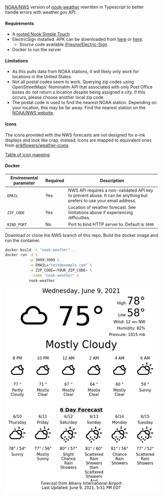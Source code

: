 [NOAA/NWS](https://www.weather.gov) version of [nook-weather](https://github.com/TheCase/nook-weather) rewritten in Typescript
 to better handle errors with weather.gov API.

#### Requirements
* A [rooted Nook Simple Touch](https://forum.xda-developers.com/showthread.php?t=2040351)
* ElectricSign installed. APK can be downloaded from [here](https://apkpure.com/electric-sign/com.sugoi.electricsign)
or [here](./misc/Electric_Sign_v1.0.3.apk).
  * Source code available [jfriesne/Electric-Sign](https://github.com/jfriesne/Electric-Sign)
* Docker to run the server


#### Limitations
* As this pulls data from NOAA stations, it will likely only work for locations in the United States.
* Not all postal codes seem to work.  Querying zip codes using OpenStreetMaps' Nominatim API that associated
 with only Post Office boxes do not return a location despite being assigned a city.  If this occurs, please
 choose another local zip code.
* The postal code is used to find the nearest NOAA station.  Depending on your location, this may be far away.
 Find the nearest station on the [NOAA/NWS website](https://www.weather.gov).


#### Icons
The icons provided with the NWS forecasts are not designed for e-ink displays and look like crap.  Instead,
 icons are mapped to equivalent ones from [erikflowers/weather-icons](https://github.com/erikflowers/weather-icons).

[Table of icon mapping](./icons.md)

#### Docker
| Enviromental parameter | Required | Description |
| -- | -- | --|
| `EMAIL` | Yes| NWS API requires a non-validated API key to prevent abuse.  It can be anything but prefers to use your email address.
| `ZIP_CODE`| Yes | Location of weather forecast.  See limitations above if experiencing difficulties.
|`BIND_PORT`| No | Port to bind HTTP server to.  Default is `3099`


Download or clone the NWS branch of this repo.  Build the docker image and run the container.
```BASH
docker build -t "nook-weather" .
docker run -d \
           -p 3099:3099 \
           -e EMAIL="test@example.com" \
           -e ZIP_CODE=<YOUR_ZIP_CODE> \
           --name "nook-weather" \
           nook-weather
```


![screenshot](./misc/screenshot.png)
